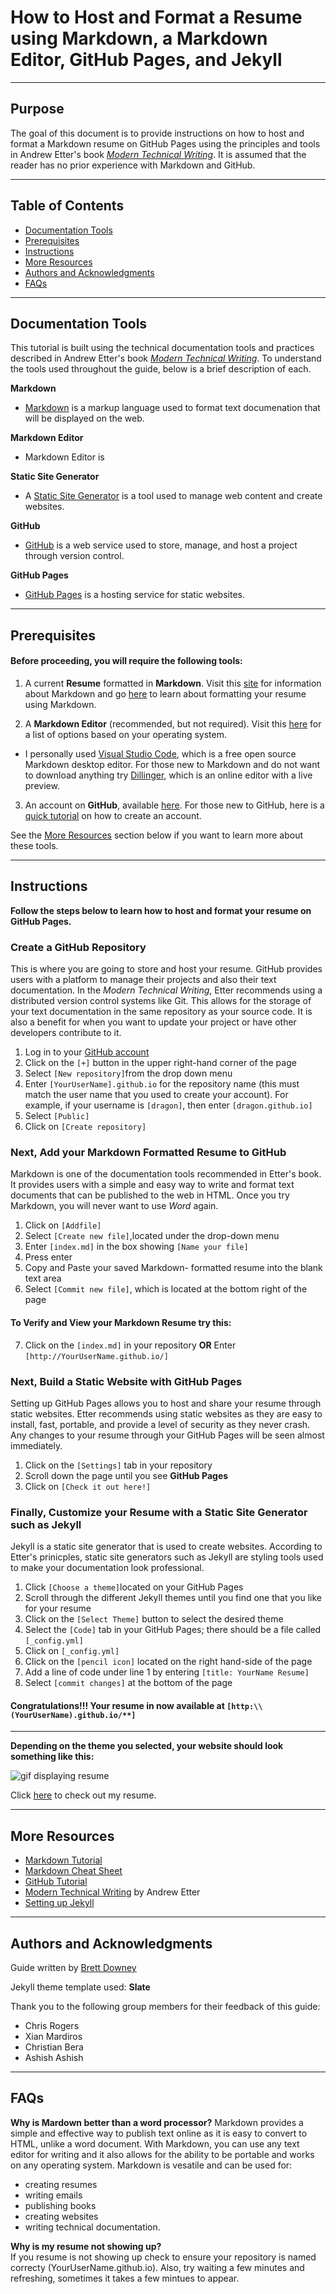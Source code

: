# **How to Host and Format a Resume using Markdown, a Markdown Editor, GitHub Pages, and Jekyll**
---

## **Purpose**  
The goal of this document is to provide instructions on how to host and format a Markdown resume on GitHub Pages using the principles and tools in Andrew Etter's book [*Modern Technical Writing*](https://www.amazon.ca/Modern-Technical-Writing-Introduction-Documentation-ebook/dp/B01A2QL9SS). It is assumed that the reader has no prior experience with Markdown and GitHub. 

---
## **Table of Contents**
- [Documentation Tools](#documentation-tools)
- [Prerequisites](#prerequisites)
- [Instructions](#instructions)
- [More Resources](#more-resources)
- [Authors and Acknowledgments](#authors-and-acknowledgments)
- [FAQs](#faqs)
---
## **Documentation Tools**
This tutorial is built using the technical documentation tools and practices described in Andrew Etter's book [*Modern Technical Writing*](https://www.amazon.ca/Modern-Technical-Writing-Introduction-Documentation-ebook/dp/B01A2QL9SS). To understand the tools used throughout the guide, below is a brief description of each.    
 
 **Markdown**

 - [Markdown](https://www.markdownguide.org/getting-started/) is a markup language used to format text documenation that will be displayed on the web. 
 
 **Markdown Editor**

 - Markdown Editor is 

 **Static Site Generator**

 - A [Static Site Generator](https://www.cloudflare.com/en-ca/learning/performance/static-site-generator/#:~:text=A%20static%20site%20generator%20is,to%20users%20ahead%20of%20time.) is a tool used to manage web content and create websites.   

 **GitHub**

 - [GitHub](https://github.com/) is a web service used to store, manage, and host a project through version control.  

 **GitHub Pages**

 - [GitHub Pages](https://pages.github.com/) is a hosting service for static websites.  


 ---

## **Prerequisites**

#### Before proceeding, you will require the following tools: 

1. A current **Resume** formatted in **Markdown**. Visit this [site](https://www.markdownguide.org/getting-started/) for information about Markdown and go [here](https://www.markdownguide.org/basic-syntax/) to learn about formatting your resume using Markdown.   
    
2.  A **Markdown Editor** (recommended, but not required). Visit this [here](https://www.oberlo.ca/blog/markdown-editors) for a list of options based on your operating system. 
   - I personally used [Visual Studio Code](https://code.visualstudio.com/), which is a free open source Markdown desktop editor. For those new to Markdown and do not want to download anything try [Dillinger](https://dillinger.io/), which is an online editor with a live preview.

3. An account on **GitHub**, available [here](https://github.com/login?return_to=https%3A%2F%2Fgithub.com%2Fnew). For those new to GitHub, here is a [quick tutorial](https://www.wikihow.com/Create-an-Account-on-GitHub) on how to create an account.

See the [More Resources](#more-resources) section below if you want to learn more about these tools. 

 
---

## Instructions

**Follow the steps below to learn how to host and format your resume on GitHub Pages.**

### Create a GitHub Repository
This is where you are going to store and host your resume. GitHub provides users with a platform to manage their projects and also their text documentation. In the *Modern Technical Writing*, Etter recommends using a distributed version control systems like Git. This allows for the storage of your text documentation in the same repository as your source code. It is also a benefit for when you want to update your project or have other developers contribute to it. 
1. Log in to your [GitHub account](https://github.com/login)
2. Click on the `[+]` button in the upper right-hand corner of the page 
3. Select `[New repository]`from the drop down menu
4. Enter `[YourUserName].github.io` for the repository name (this must match the user name that you used to create your account). For example, if your username is `[dragon]`, then enter `[dragon.github.io]`
5. Select `[Public]`
6. Click on `[Create repository]`

### Next, Add your Markdown Formatted Resume to GitHub
Markdown is one of the documentation tools recommended in Etter's book. It provides users with a simple and easy way to write and format text documents that can be published to the web in HTML. Once you try Markdown, you will never want to use *Word* again. 
1. Click on `[Addfile]`
2. Select `[Create new file]`,located under the drop-down menu
3. Enter `[index.md]` in the box showing `[Name your file]`
4. Press enter
5. Copy and Paste your saved Markdown- formatted resume into the blank text area
6. Select `[Commit new file]`, which is located at the bottom right of the page
#### To Verify and View your Markdown Resume try this:
7. Click on the `[index.md]` in your repository **OR** Enter `[http://YourUserName.github.io/]`

### Next, Build a Static Website with GitHub Pages
Setting up GitHub Pages allows you to  host and share your resume through static websites. Etter recommends using static websites as they are easy to install, fast, portable, and provide a level of security as they never crash. Any changes to your resume through your GitHub Pages will be seen almost immediately.  
1. Click on the `[Settings]` tab in your repository
2. Scroll down the page until you see **GitHub Pages**
3. Click on `[Check it out here!]`

### Finally, Customize your Resume with a **Static Site Generator** such as Jekyll 
Jekyll is a static site generator that is used to create websites. According to Etter's prinicples, static site generators such as Jekyll are styling tools used to make your documentation look professional.     
1. Click `[Choose a theme]`located on your GitHub Pages
2. Scroll through the different Jekyll themes until you find one that you like for your resume
3. Click on the `[Select Theme]` button to select the desired theme
4. Select the `[Code]` tab in your GitHub Pages; there should be a file called `[_config.yml]`
5. Click on `[_config.yml]`
6. Click on the `[pencil icon]` located on the right hand-side of the page
7. Add a line of code under line 1 by entering `[title: YourName Resume]`
8. Select `[commit changes]` at the bottom of the page

#### Congratulations!!! Your resume in now available at `[http:\\(YourUserName).github.io/**]`  
---


**Depending on the theme you selected, your website should look something like this:**

![gif displaying resume](https://i.imgur.com/Jsq1vhe.gif)


Click [here]( https://brettdowney.github.io/) to check out my resume. 

---

## More Resources
- [Markdown Tutorial](https://www.markdowntutorial.com/)
- [Markdown Cheat Sheet](https://www.markdownguide.org/cheat-sheet)
- [GitHub Tutorial](https://docs.github.com/en/get-started/quickstart/hello-world)
- [Modern Technical Writing](https://www.amazon.ca/Modern-Technical-Writing-Introduction-Documentation-ebook/dp/B01A2QL9SS) by Andrew Etter
- [Setting up Jekyll](https://programminghistorian.org/en/lessons/building-static-sites-with-jekyll-github-pages#setting-up-jekyll-)
---


## Authors and Acknowledgments
Guide written by [Brett Downey](https://github.com/brettdowney/brettdowney.github.io)

Jekyll theme template used: **Slate**

Thank you to the following group members for their feedback of this guide:

- Chris Rogers
- Xian Mardiros
- Christian Bera
- Ashish Ashish
---


## FAQs
**Why is Mardown better than a word processor?**
 Markdown provides a simple and effective way to publish text online as it is easy to convert to HTML, unlike a word document. With Markdown, you can use any text editor for writing and it also allows for the ability to be portable and works on any operating system. Markdown is vesatile and can be used for: 
 - creating resumes
 - writing emails
 - publishing books
 - creating websites
 - writing technical documentation. 

 **Why is my resume not showing up?**  
 If you resume is not showing up check to ensure your repository is named correcty (YourUserName.github.io). Also, try waiting a few minutes and refreshing, sometimes it takes a few mintues to appear.    
